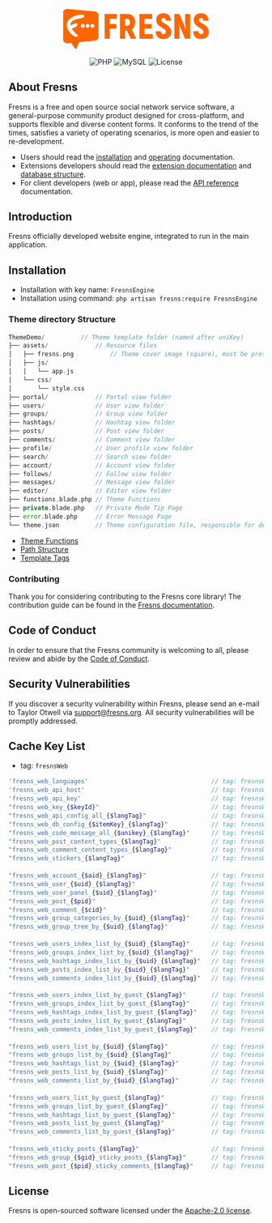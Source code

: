 <p align="center"><a href="https://fresns.org" target="_blank"><img src="https://raw.githubusercontent.com/fresns/docs/main/images/Fresns-Logo(orange).png" width="300"></a></p>

<p align="center">
<img src="https://img.shields.io/badge/PHP-%5E8.0-green" alt="PHP">
<img src="https://img.shields.io/badge/MySQL-%5E5.7%7C%5E8.0-orange" alt="MySQL">
<img src="https://img.shields.io/badge/License-Apache--2.0-blue" alt="License">
</p>

## About Fresns

Fresns is a free and open source social network service software, a general-purpose community product designed for cross-platform, and supports flexible and diverse content forms. It conforms to the trend of the times, satisfies a variety of operating scenarios, is more open and easier to re-development.

- Users should read the [installation](https://fresns.org/guide/install.html) and [operating](https://fresns.org/guide/operating.html) documentation.
- Extensions developers should read the [extension documentation](https://fresns.org/extensions/) and [database structure](https://fresns.org/database/).
- For client developers (web or app), please read the [API reference](https://fresns.org/api/) documentation.

## Introduction

Fresns officially developed website engine, integrated to run in the main application.

## Installation

- Installation with key name: `FresnsEngine`
- Installation using command: `php artisan fresns:require FresnsEngine`

### Theme directory Structure

```php
ThemeDemo/          // Theme template folder (named after uniKey)
├── assets/             // Resource files
│   ├── fresns.png          // Theme cover image (square), must be present and fixed in position
│   ├── js/
│   │   └── app.js
│   └── css/
│       └── style.css
├── portal/             // Portal view folder
├── users/              // User view folder
├── groups/             // Group view folder
├── hashtags/           // Hashtag view folder
├── posts/              // Post view folder
├── comments/           // Comment view folder
├── profile/            // User profile view folder
├── search/             // Search view folder
├── account/            // Account view folder
├── follows/            // Follow view folder
├── messages/           // Message view folder
├── editor/             // Editor view folder
├── functions.blade.php // Theme Functions
├── private.blade.php   // Private Mode Tip Page
├── error.blade.php     // Error Message Page
└── theme.json          // Theme configuration file, responsible for defining the base properties of the theme
```

- [Theme Functions](https://fresns.org/extensions/theme/functions.html)
- [Path Structure](https://fresns.org/extensions/theme/structure.html)
- [Template Tags](https://fresns.org/extensions/theme/tags.html)

### Contributing

Thank you for considering contributing to the Fresns core library! The contribution guide can be found in the [Fresns documentation](https://fresns.org/community/join.html).

## Code of Conduct

In order to ensure that the Fresns community is welcoming to all, please review and abide by the [Code of Conduct](https://fresns.org/community/join.html#code-of-conduct).

## Security Vulnerabilities

If you discover a security vulnerability within Fresns, please send an e-mail to Taylor Otwell via [support@fresns.org](mailto:support@fresns.org). All security vulnerabilities will be promptly addressed.

## Cache Key List

- tag: `fresnsWeb`

```php
'fresns_web_languages'                                  // tag: fresnsWebConfigs
'fresns_web_api_host'                                   // tag: fresnsWebConfigs
'fresns_web_api_key'                                    // tag: fresnsWebConfigs
"fresns_web_key_{$keyId}"                               // tag: fresnsWebConfigs
"fresns_web_api_config_all_{$langTag}"                  // tag: fresnsWebConfigs
"fresns_web_db_config_{$itemKey}_{$langTag}"            // tag: fresnsWebConfigs
"fresns_web_code_message_all_{$unikey}_{$langTag}"      // tag: fresnsWebConfigs
"fresns_web_post_content_types_{$langTag}"              // tag: fresnsWebConfigs
"fresns_web_comment_content_types_{$langTag}"           // tag: fresnsWebConfigs
"fresns_web_stickers_{$langTag}"                        // tag: fresnsWebConfigs

"fresns_web_account_{$aid}_{$langTag}"                  // tag: fresnsWebAccountData
"fresns_web_user_{$uid}_{$langTag}"                     // tag: fresnsWebUserData
"fresns_web_user_panel_{$uid}_{$langTag}"               // tag: fresnsWebUserData
"fresns_web_post_{$pid}"                                // tag: fresnsWebPostData
"fresns_web_comment_{$cid}"                             // tag: fresnsWebCommentData
"fresns_web_group_categories_by_{$uid}_{$langTag}"      // tag: fresnsWebGroupData
"fresns_web_group_tree_by_{$uid}_{$langTag}"            // tag: fresnsWebGroupData

"fresns_web_users_index_list_by_{$uid}_{$langTag}"      // tag: fresnsWebUserData
"fresns_web_groups_index_list_by_{$uid}_{$langTag}"     // tag: fresnsWebGroupData
"fresns_web_hashtags_index_list_by_{$uid}_{$langTag}"   // tag: fresnsWebHashtagData
"fresns_web_posts_index_list_by_{$uid}_{$langTag}"      // tag: fresnsWebPostData
"fresns_web_comments_index_list_by_{$uid}_{$langTag}"   // tag: fresnsWebCommentData

"fresns_web_users_index_list_by_guest_{$langTag}"       // tag: fresnsWebUserData
"fresns_web_groups_index_list_by_guest_{$langTag}"      // tag: fresnsWebGroupData
"fresns_web_hashtags_index_list_by_guest_{$langTag}"    // tag: fresnsWebHashtagData
"fresns_web_posts_index_list_by_guest_{$langTag}"       // tag: fresnsWebPostData
"fresns_web_comments_index_list_by_guest_{$langTag}"    // tag: fresnsWebCommentData

"fresns_web_users_list_by_{$uid}_{$langTag}"            // tag: fresnsWebUserData
"fresns_web_groups_list_by_{$uid}_{$langTag}"           // tag: fresnsWebGroupData
"fresns_web_hashtags_list_by_{$uid}_{$langTag}"         // tag: fresnsWebHashtagData
"fresns_web_posts_list_by_{$uid}_{$langTag}"            // tag: fresnsWebPostData
"fresns_web_comments_list_by_{$uid}_{$langTag}"         // tag: fresnsWebCommentData

"fresns_web_users_list_by_guest_{$langTag}"             // tag: fresnsWebUserData
"fresns_web_groups_list_by_guest_{$langTag}"            // tag: fresnsWebGroupData
"fresns_web_hashtags_list_by_guest_{$langTag}"          // tag: fresnsWebHashtagData
"fresns_web_posts_list_by_guest_{$langTag}"             // tag: fresnsWebPostData
"fresns_web_comments_list_by_guest_{$langTag}"          // tag: fresnsWebCommentData

"fresns_web_sticky_posts_{$langTag}"                    // tag: fresnsWebPostData
"fresns_web_group_{$gid}_sticky_posts_{$langTag}"       // tag: fresnsWebPostData
"fresns_web_post_{$pid}_sticky_comments_{$langTag}"     // tag: fresnsWebCommentData
```

## License

Fresns is open-sourced software licensed under the [Apache-2.0 license](https://github.com/fresns/fresns/blob/main/LICENSE).
